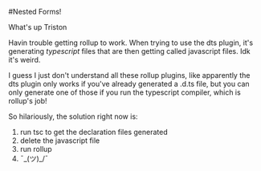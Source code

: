 
#Nested Forms!

What's up Triston

Havin trouble getting rollup to work. When trying to use the dts plugin, it's generating *typescript* files that are
then getting called javascript files. Idk it's weird.

I guess I just don't understand all these rollup plugins, like apparently the dts plugin only works if you've already generated a .d.ts file,
but you can only generate one of those if you run the typescript compiler, which is rollup's job!

So hilariously, the solution right now is: 
1. run tsc to get the declaration files generated
2. delete the javascript file
3. run rollup 
4. ¯\_(ツ)_/¯